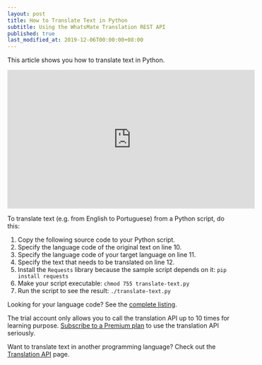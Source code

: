 ```yaml
---
layout: post
title: How to Translate Text in Python
subtitle: Using the WhatsMate Translation REST API
published: true
last_modified_at: 2019-12-06T00:00:00+08:00
---
```


This article shows you how to translate text in Python.


<iframe width="560" height="315" src="https://www.youtube.com/embed/qeOQBpYSszA?rel=0&cc_load_policy=1" frameborder="0" allowfullscreen></iframe>


To translate text (e.g. from English to Portuguese) from a Python script, do this:

1. Copy the following source code to your Python script.  <script src="https://gist.github.com/whatsmate/c0faa349997272fc74b18f2cbb8ece66.js"></script>
2. Specify the language code of the original text on line 10.
3. Specify the language code of your target language on line 11.
4. Specify the text that needs to be translated on line 12.
5. Install the `Requests` library because the sample script depends on it: `pip install requests`
6. Make your script executable: `chmod 755 translate-text.py`
7. Run the script to see the result: `./translate-text.py`


Looking for your language code? See the <a target="_blank" href="http://api.whatsmate.net/v1/translation/supported-codes">complete listing</a>.


The trial account only allows you to call the translation API up to 10 times for learning purpose. [Subscribe to a Premium plan](https://www.whatsmate.net/translation-subscribe.html) to use the translation API seriously.


Want to translate text in another programming language? Check out the [Translation API](https://www.whatsmate.net/translation-api.html) page.


<br>
<script async src="//pagead2.googlesyndication.com/pagead/js/adsbygoogle.js"></script>
<ins class="adsbygoogle"
     style="display:inline-block;width:728px;height:90px"
     data-ad-client="ca-pub-7383487179928477"
     data-ad-slot="6959057004"></ins>
<script>
(adsbygoogle = window.adsbygoogle || []).push({});
</script>
<br>

